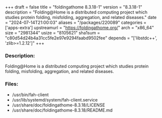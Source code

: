 +++
draft = false
title = "foldingathome 8.3.18-1"
version = "8.3.18-1"
description = "Folding@Home is a distributed computing project which studies protein folding, misfolding, aggregation, and related diseases."
date = "2024-07-14T21:00:03"
aliases = "/packages/220089"
categories = ['apps-extra']
upstreamurl = "https://foldingathome.org/"
arch = "x86_64"
size = "2981344"
usize = "8105621"
sha1sum = "c80d54d24b4a31cc5fe2e97e9294faabd9502fee"
depends = "['libstdc++', 'zlib>=1.2.12']"
+++
### Description: 
Folding@Home is a distributed computing project which studies protein folding, misfolding, aggregation, and related diseases.

### Files: 
* /usr/bin/fah-client
* /usr/lib/systemd/system/fah-client.service
* /usr/share/doc/foldingathome-8.3.18/LICENSE
* /usr/share/doc/foldingathome-8.3.18/README.md
